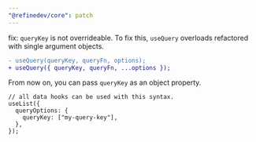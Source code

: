 ```yaml
---
"@refinedev/core": patch
---
```


fix: `queryKey` is not overrideable. To fix this, `useQuery` overloads refactored with single argument objects.

```diff
- useQuery(queryKey, queryFn, options);
+ useQuery({ queryKey, queryFn, ...options });
```

From now on, you can pass `queryKey` as an object property.

```tsx
// all data hooks can be used with this syntax.
useList({
  queryOptions: {
    queryKey: ["my-query-key"],
  },
});
```
